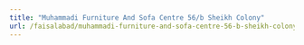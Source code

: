 ```yaml
---
title: "Muhammadi Furniture And Sofa Centre 56/b Sheikh Colony"
url: /faisalabad/muhammadi-furniture-and-sofa-centre-56-b-sheikh-colony/
---
```

